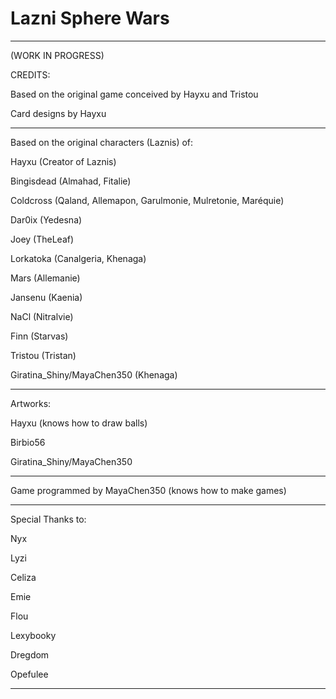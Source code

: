 # Lazni Sphere Wars

-----
(WORK IN PROGRESS)


CREDITS:

Based on the original game conceived by Hayxu and Tristou

Card designs by Hayxu

-----

Based on the original characters (Laznis) of:

Hayxu (Creator of Laznis)

Bingisdead (Almahad, Fitalie)

Coldcross (Qaland, Allemapon, Garulmonie, Mulretonie, Maréquie)

Dar0ix (Yedesna)

Joey (TheLeaf)

Lorkatoka (Canalgeria, Khenaga)

Mars (Allemanie)

Jansenu (Kaenia)

NaCl (Nitralvie)

Finn (Starvas)

Tristou (Tristan)

Giratina_Shiny/MayaChen350 (Khenaga)

-----

Artworks:

Hayxu (knows how to draw balls)

Birbio56

Giratina_Shiny/MayaChen350


-----

Game programmed by MayaChen350 (knows how to make games)

-----

Special Thanks to:

Nyx

Lyzi

Celiza

Emie

Flou

Lexybooky

Dregdom

Opefulee

-----

